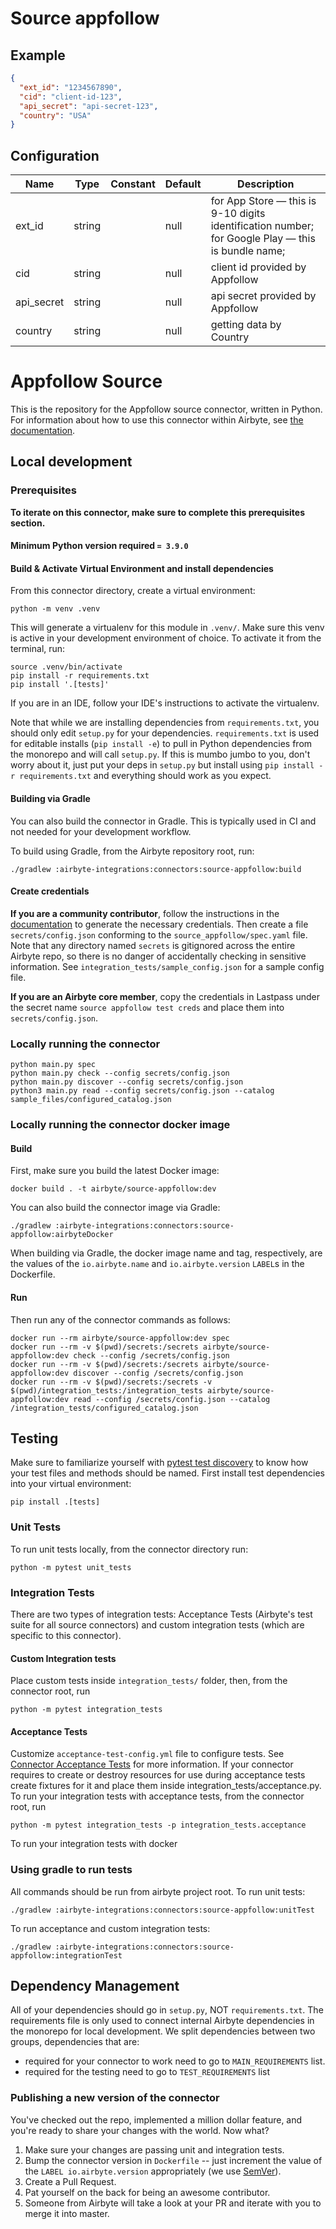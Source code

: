 # Source appfollow

## Example
```json
{
  "ext_id": "1234567890",
  "cid": "client-id-123",
  "api_secret": "api-secret-123",
  "country": "USA"
}
```

## Configuration
| Name | Type | Constant | Default | Description |
| --- | --- | --- | --- | --- |
|ext_id |string||null|for App Store — this is 9-10 digits identification number; for Google Play — this is bundle name;|
|cid |string||null|client id provided by Appfollow|
|api_secret |string||null|api secret provided by Appfollow|
|country |string||null|getting data by Country|

# Appfollow Source

This is the repository for the Appfollow source connector, written in Python.
For information about how to use this connector within Airbyte, see [the documentation](https://docs.airbyte.io/integrations/sources/appfollow).

## Local development

### Prerequisites
**To iterate on this connector, make sure to complete this prerequisites section.**

#### Minimum Python version required `= 3.9.0`

#### Build & Activate Virtual Environment and install dependencies
From this connector directory, create a virtual environment:
```
python -m venv .venv
```

This will generate a virtualenv for this module in `.venv/`. Make sure this venv is active in your
development environment of choice. To activate it from the terminal, run:
```
source .venv/bin/activate
pip install -r requirements.txt
pip install '.[tests]'
```
If you are in an IDE, follow your IDE's instructions to activate the virtualenv.

Note that while we are installing dependencies from `requirements.txt`, you should only edit `setup.py` for your dependencies. `requirements.txt` is
used for editable installs (`pip install -e`) to pull in Python dependencies from the monorepo and will call `setup.py`.
If this is mumbo jumbo to you, don't worry about it, just put your deps in `setup.py` but install using `pip install -r requirements.txt` and everything
should work as you expect.

#### Building via Gradle
You can also build the connector in Gradle. This is typically used in CI and not needed for your development workflow.

To build using Gradle, from the Airbyte repository root, run:
```
./gradlew :airbyte-integrations:connectors:source-appfollow:build
```

#### Create credentials
**If you are a community contributor**, follow the instructions in the [documentation](https://docs.airbyte.io/integrations/sources/appfollow)
to generate the necessary credentials. Then create a file `secrets/config.json` conforming to the `source_appfollow/spec.yaml` file.
Note that any directory named `secrets` is gitignored across the entire Airbyte repo, so there is no danger of accidentally checking in sensitive information.
See `integration_tests/sample_config.json` for a sample config file.

**If you are an Airbyte core member**, copy the credentials in Lastpass under the secret name `source appfollow test creds`
and place them into `secrets/config.json`.

### Locally running the connector
```
python main.py spec
python main.py check --config secrets/config.json
python main.py discover --config secrets/config.json
python3 main.py read --config secrets/config.json --catalog sample_files/configured_catalog.json
```

### Locally running the connector docker image

#### Build
First, make sure you build the latest Docker image:
```
docker build . -t airbyte/source-appfollow:dev
```

You can also build the connector image via Gradle:
```
./gradlew :airbyte-integrations:connectors:source-appfollow:airbyteDocker
```
When building via Gradle, the docker image name and tag, respectively, are the values of the `io.airbyte.name` and `io.airbyte.version` `LABEL`s in
the Dockerfile.

#### Run
Then run any of the connector commands as follows:
```
docker run --rm airbyte/source-appfollow:dev spec
docker run --rm -v $(pwd)/secrets:/secrets airbyte/source-appfollow:dev check --config /secrets/config.json
docker run --rm -v $(pwd)/secrets:/secrets airbyte/source-appfollow:dev discover --config /secrets/config.json
docker run --rm -v $(pwd)/secrets:/secrets -v $(pwd)/integration_tests:/integration_tests airbyte/source-appfollow:dev read --config /secrets/config.json --catalog /integration_tests/configured_catalog.json
```
## Testing
Make sure to familiarize yourself with [pytest test discovery](https://docs.pytest.org/en/latest/goodpractices.html#test-discovery) to know how your test files and methods should be named.
First install test dependencies into your virtual environment:
```
pip install .[tests]
```
### Unit Tests
To run unit tests locally, from the connector directory run:
```
python -m pytest unit_tests
```

### Integration Tests
There are two types of integration tests: Acceptance Tests (Airbyte's test suite for all source connectors) and custom integration tests (which are specific to this connector).
#### Custom Integration tests
Place custom tests inside `integration_tests/` folder, then, from the connector root, run
```
python -m pytest integration_tests
```
#### Acceptance Tests
Customize `acceptance-test-config.yml` file to configure tests. See [Connector Acceptance Tests](https://docs.airbyte.io/connector-development/testing-connectors/connector-acceptance-tests-reference) for more information.
If your connector requires to create or destroy resources for use during acceptance tests create fixtures for it and place them inside integration_tests/acceptance.py.
To run your integration tests with acceptance tests, from the connector root, run
```
python -m pytest integration_tests -p integration_tests.acceptance
```
To run your integration tests with docker

### Using gradle to run tests
All commands should be run from airbyte project root.
To run unit tests:
```
./gradlew :airbyte-integrations:connectors:source-appfollow:unitTest
```
To run acceptance and custom integration tests:
```
./gradlew :airbyte-integrations:connectors:source-appfollow:integrationTest
```

## Dependency Management
All of your dependencies should go in `setup.py`, NOT `requirements.txt`. The requirements file is only used to connect internal Airbyte dependencies in the monorepo for local development.
We split dependencies between two groups, dependencies that are:
* required for your connector to work need to go to `MAIN_REQUIREMENTS` list.
* required for the testing need to go to `TEST_REQUIREMENTS` list

### Publishing a new version of the connector
You've checked out the repo, implemented a million dollar feature, and you're ready to share your changes with the world. Now what?
1. Make sure your changes are passing unit and integration tests.
1. Bump the connector version in `Dockerfile` -- just increment the value of the `LABEL io.airbyte.version` appropriately (we use [SemVer](https://semver.org/)).
1. Create a Pull Request.
1. Pat yourself on the back for being an awesome contributor.
1. Someone from Airbyte will take a look at your PR and iterate with you to merge it into master.
